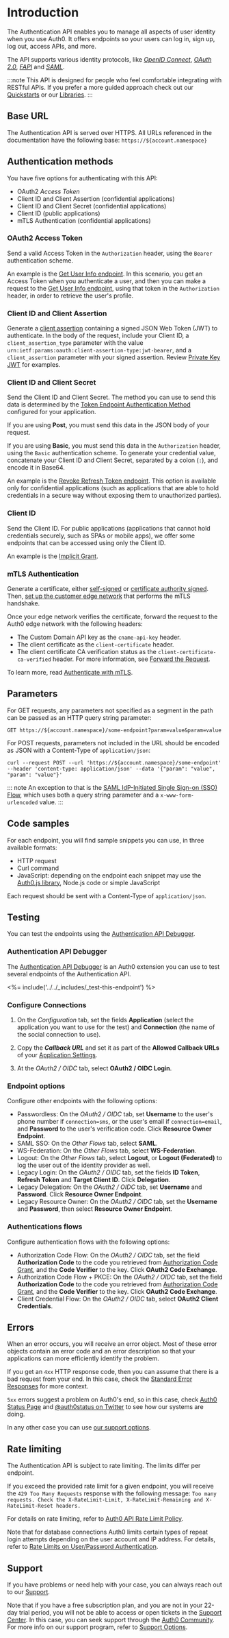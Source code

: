 # Introduction

The Authentication API enables you to manage all aspects of user identity when you use Auth0. It offers endpoints so your users can log in, sign up, log out, access APIs, and more. 

The API supports various identity protocols, like <dfn data-key="openid">[OpenID Connect](/protocols/oidc)</dfn>, <dfn data-key="oath2"> [OAuth 2.0](/protocols/oauth2)</dfn>, <dfn data-key="fapi">[FAPI](/secure/highly-regulated-identity#advanced-security-with-openid-connect-fapi-)</dfn> and <dfn data-key="security-assertion-markup-language">[SAML](/protocols/saml)</dfn>.

:::note
This API is designed for people who feel comfortable integrating with RESTful APIs. If you prefer a more guided approach check out our [Quickstarts](/quickstarts) or our [Libraries](/libraries).
:::

## Base URL

The Authentication API is served over HTTPS. All URLs referenced in the documentation have the following base: `https://${account.namespace}`

## Authentication methods

You have five options for authenticating with this API:
- OAuth2 <dfn data-key="access-token">Access Token</dfn>
- Client ID and Client Assertion (confidential applications)
- Client ID and Client Secret (confidential applications)
- Client ID (public applications)
- mTLS Authentication (confidential applications)

### OAuth2 Access Token

Send a valid Access Token in the `Authorization` header, using the `Bearer` authentication scheme.

An example is the [Get User Info endpoint](#get-user-info). In this scenario, you get an Access Token when you authenticate a user, and then you can make a request to the [Get User Info endpoint](#get-user-info), using that token in the `Authorization` header, in order to retrieve the user's profile.

### Client ID and Client Assertion
Generate a [client assertion](https://auth0.com/docs/get-started/authentication-and-authorization-flow/authenticate-with-private-key-jwt) containing a signed JSON Web Token (JWT) to authenticate. In the body of the request, include your Client ID, a `client_assertion_type` parameter with the value `urn:ietf:params:oauth:client-assertion-type:jwt-bearer`, and a `client_assertion` parameter with your signed assertion. Review [Private Key JWT]( https://auth0.com/docs/get-started/authentication-and-authorization-flow/authenticate-with-private-key-jwt) for examples.

### Client ID and Client Secret

Send the Client ID and Client Secret. The method you can use to send this data is determined by the [Token Endpoint Authentication Method](/get-started/applications/confidential-and-public-applications/view-application-type) configured for your application.

If you are using **Post**, you must send this data in the JSON body of your request.

If you are using **Basic**, you must send this data in the `Authorization` header, using the `Basic` authentication scheme. To generate your credential value, concatenate your Client ID and Client Secret, separated by a colon (`:`), and encode it in Base64.

An example is the [Revoke Refresh Token endpoint](#revoke-refresh-token). This option is available only for confidential applications (such as applications that are able to hold credentials in a secure way without exposing them to unauthorized parties).

### Client ID

Send the Client ID. For public applications (applications that cannot hold credentials securely, such as SPAs or mobile apps), we offer some endpoints that can be accessed using only the Client ID.

An example is the [Implicit Grant](#implicit-flow).

### mTLS Authentication

Generate a certificate, either [self-signed](/get-started/applications/configure-mtls/configure-mtls-for-a-client#self-signed-certificates) or [certificate authority signed](/get-started/applications/configure-mtls/configure-mtls-for-a-client#certificate-authority-signed-certificates). Then, [set up the customer edge network](/get-started/applications/configure-mtls/set-up-the-customer-edge) that performs the mTLS handshake. 

Once your edge network verifies the certificate, forward the request to the Auth0 edge network with the following headers:

- The Custom Domain API key as the `cname-api-key` header.
- The client certificate as the `client-certificate` header.
- The client certificate CA verification status as the `client-certificate-ca-verified` header. For more information, see [Forward the Request](/get-started/applications/configure-mtls/set-up-the-customer-edge#forward-the-request-).

To learn more, read [Authenticate with mTLS](/get-started/authentication-and-authorization-flow/authenticate-with-mtls). 

## Parameters

For GET requests, any parameters not specified as a segment in the path can be passed as an HTTP query string parameter:

`GET https://${account.namespace}/some-endpoint?param=value&param=value`

For POST requests, parameters not included in the URL should be encoded as JSON with a Content-Type of `application/json`:

`curl --request POST --url 'https://${account.namespace}/some-endpoint' --header 'content-type: application/json' --data '{"param": "value", "param": "value"}'`

::: note
An exception to that is the [SAML IdP-Initiated Single Sign-on (SSO) Flow](#idp-initiated-sso-flow), which uses both a query string parameter and a `x-www-form-urlencoded` value.
:::

## Code samples

For each endpoint, you will find sample snippets you can use, in three available formats:
- HTTP request
- Curl command
- JavaScript: depending on the endpoint each snippet may use the [Auth0.js library](/libraries/auth0js), Node.js code or simple JavaScript

Each request should be sent with a Content-Type of `application/json`.

## Testing

You can test the endpoints using the [Authentication API Debugger](/extensions/authentication-api-debugger).

### Authentication API Debugger

The [Authentication API Debugger](/extensions/authentication-api-debugger) is an Auth0 extension you can use to test several endpoints of the Authentication API. 

<%= include('../../_includes/_test-this-endpoint') %>

### Configure Connections

1. On the *Configuration* tab, set the fields **Application** (select the application you want to use for the test) and **Connection** (the name of the social connection to use).

1. Copy the <dfn data-key="callback">**Callback URL**</dfn> and set it as part of the **Allowed Callback URLs** of your [Application Settings](${manage_url}/#/applications).

1. At the *OAuth2 / OIDC* tab, select **OAuth2 / OIDC Login**.

### Endpoint options
Configure other endpoints with the following options:

- Passwordless: On the *OAuth2 / OIDC* tab, set **Username** to the user's phone number if `connection=sms`, or the user's email if `connection=email`, and **Password** to the user's verification code. Click **Resource Owner Endpoint**.
- SAML SSO:  On the *Other Flows* tab, select **SAML**.
- WS-Federation: On the *Other Flows* tab, select **WS-Federation**.
- Logout: On the *Other Flows* tab, select **Logout**, or **Logout (Federated)** to log the user out of the identity provider as well.
- Legacy Login: On the *OAuth2 / OIDC* tab, set the fields **ID Token**, **Refresh Token** and **Target Client ID**. Click **Delegation**.
- Legacy Delegation: On the *OAuth2 / OIDC* tab, set **Username** and **Password**. Click **Resource Owner Endpoint**.
- Legacy Resource Owner:  On the *OAuth2 / OIDC* tab, set the **Username** and **Password**, then select **Resource Owner Endpoint**.

### Authentications flows

Configure authentication flows with the following options:
- Authorization Code Flow: On the *OAuth2 / OIDC* tab, set the field **Authorization Code** to the code you retrieved from [Authorization Code Grant](/get-started/authentication-and-authorization-flow/authorization-code-flow), and the **Code Verifier** to the key. Click **OAuth2 Code Exchange**.
- Authorization Code Flow + PKCE: On the *OAuth2 / OIDC* tab, set the field **Authorization Code** to the code you retrieved from [Authorization Code Grant](/get-started/authentication-and-authorization-flow/authorization-code-flow-with-pkce), and the **Code Verifier** to the key. Click **OAuth2 Code Exchange**.
- Client Credential Flow:  On the *OAuth2 / OIDC* tab, select **OAuth2 Client Credentials**.


## Errors

When an error occurs, you will receive an error object. Most of these error objects contain an error code and an error description so that your applications can more efficiently identify the problem.

If you get an `4xx` HTTP response code, then you can assume that there is a bad request from your end. In this case, check the [Standard Error Responses](#standard-error-responses) for more context. 

`5xx` errors suggest a problem on Auth0's end, so in this case, check [Auth0 Status Page](https://status.auth0.com/) and [@auth0status on Twitter](https://twitter.com/auth0status) to see how our systems are doing.

In any other case you can use [our support options](#support).

## Rate limiting

The Authentication API is subject to rate limiting. The limits differ per endpoint.

If you exceed the provided rate limit for a given endpoint, you will receive the `429 Too Many Requests` response with the following message: `Too many requests. Check the X-RateLimit-Limit, X-RateLimit-Remaining and X-RateLimit-Reset headers.`

For details on rate limiting, refer to [Auth0 API Rate Limit Policy](/policies/rate-limits).

Note that for database connections Auth0 limits certain types of repeat login attempts depending on the user account and IP address. For details, refer to [Rate Limits on User/Password Authentication](/policies/rate-limit-policy/database-connections-rate-limits).

## Support

If you have problems or need help with your case, you can always reach out to our [Support](${env.DOMAIN_URL_SUPPORT}).

Note that if you have a free subscription plan, and you are not in your 22-day trial period, you will not be able to access or open tickets in the [Support Center](${env.DOMAIN_URL_SUPPORT}). In this case, you can seek support through the [Auth0 Community](https://community.auth0.com/). For more info on our support program, refer to [Support Options](/support).
